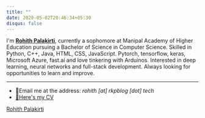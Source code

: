 ```yaml
---
title: ""
date: 2020-05-02T20:46:34+05:30
disqus: false
---
```


I'm [**Rohith Palakirti**](https://linkedin.com/in/rohith-kp), currently a sophomore at Manipal Academy of Higher Education pursuing a Bachelor of Science in Computer Science. Skilled in Python, C++, Java, HTML, CSS, JavaScript. Pytorch, tensorflow, keras, Microsoft Azure, fast.ai and love tinkering with Arduinos. Interested in deep learning, neural networks and full-stack development. Always looking for opportunities to learn and improve.

---

- 📧Email me at the address: *rohith [at] rkpblog [dot] tech*
- [📠Here's my CV](https://rkpblog.tech/cv.pdf)


<div class="LI-profile-badge"  data-version="v1" data-size="large" data-locale="en_US" data-type="horizontal" data-theme="dark" data-vanity="rohith-kp"><a class="LI-simple-link" href='https://in.linkedin.com/in/rohith-kp?trk=profile-badge'>Rohith Palakirti</a></div>
